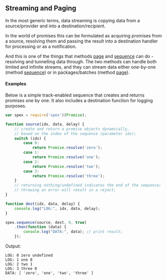 ## Streaming and Paging

In the most generic terms, data streaming is copying data from a source/provider and into a destination/recipient. 

In the world of promises this can be formulated as acquiring promises from a source, resolving them and passing
the result into a destination handler for processing or as a notification.

And this is one of the things that methods [page] and [sequence] can do - resolving and tunnelling data through.
The two methods can handle both limited and infinite streams, and they can stream data either one-by-one (method [sequence])
or in packages/batches (method [page]).

#### Examples

Below is a simple track-enabled sequence that creates and returns promises one by one.
It also includes a destination function for logging purposes.

```javascript
var spex = require('spex')(Promise);

function source(idx, data, delay) {
    // create and return a promise objects dynamically,
    // based on the index of the sequence (parameter idx);
    switch (idx) {
        case 0:
            return Promise.resolve('zero');
        case 1:
            return Promise.resolve('one');
        case 2:
            return Promise.resolve('two');
        case 3:
            return Promise.resolve('three');
    }
    // returning nothing/undefined indicates the end of the sequence;
    // throwing an error will result in a reject;
}

function dest(idx, data, delay) {
    console.log("LOG:", idx, data, delay);
}

spex.sequence(source, dest, 0, true)
    .then(function (data) {
        console.log("DATA:", data); // print result;
    });
```

Output:
```
LOG: 0 zero undefined
LOG: 1 one 8
LOG: 2 two 1
LOG: 3 three 0
DATA: [ 'zero', 'one', 'two', 'three' ]
```

[page]:https://github.com/vitaly-t/spex/blob/master/docs/code/page.md
[sequence]:https://github.com/vitaly-t/spex/blob/master/docs/code/sequence.md

